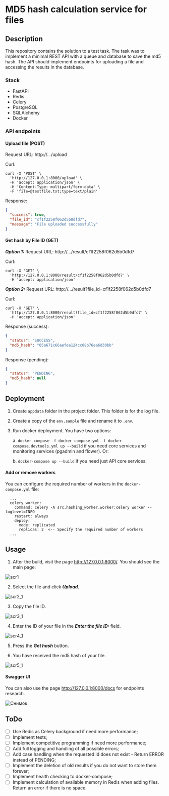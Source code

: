 # MD5 hash calculation service for files

## Description
This repository contains the solution to a test task. The task was to implement a minimal REST API with a queue and database to save the md5 hash. The API should implement endpoints for uploading a file and accessing the results in the database.

### Stack
- FastAPI
- Redis
- Celery
- PostgreSQL
- SQLAlchemy
- Docker

### API endpoints

#### Upload file (POST)

Request URL: http://.../upload

Curl: 
```curl
curl -X 'POST' \
  'http://127.0.0.1:8000/upload' \
  -H 'accept: application/json' \
  -H 'Content-Type: multipart/form-data' \
  -F 'file=@testfile.txt;type=text/plain'
```

Response:
```json
{
  "success": true,
  "file_id": "cf1f2258f062d5b0dfd7",
  "message": "File uploaded successfully"
}
```

#### Get hash by File ID (GET)

***Option 1:***
Request URL: http://.../result/cf1f2258f062d5b0dfd7

Curl:
```
curl -X 'GET' \
  'http://127.0.0.1:8000/result/cf1f2258f062d5b0dfd7' \
  -H 'accept: application/json'
```
***Option 2:***
Request URL: http://.../result?file_id=cf1f2258f062d5b0dfd7

Curl:
```
curl -X 'GET' \
  'http://127.0.0.1:8000/result?file_id=cf1f2258f062d5b0dfd7' \
  -H 'accept: application/json'
```
Response (success):
```json
{
  "status": "SUCCESS",
  "md5_hash": "05a671c66aefea124cc08b76ea6d30bb"
}
```
Response (pending):
```json
{
  "status": "PENDING",
  "md5_hash": null
}
```


## Deployment
1. Create `appdata` folder in the project folder. This folder is for the log file.
2. Create a copy of the `env.sample` file and rename it to `.env`.
3. Run docker deployment. You have two options:

    a. `docker-compose -f docker-compose.yml -f docker-compose.devtools.yml up --build` if you need core services and monitoring services (pgadmin and flower). Or:
   
    b. `docker-compose up --build` if you need just API core services.

#### Add or remove workers
You can configure the required number of workers in the `docker-compose.yml` file:
```
  ...
  celery_worker:
    command: celery -A src.hashing_worker.worker:celery worker --loglevel=INFO
    restart: always
    deploy:
      mode: replicated
      replicas: 2  <-- Specify the required number of workers
  ...
```

## Usage
1. After the build, visit the page <http://127.0.0.1:8000/>.
You should see the main page:

 ![scr1](https://github.com/probodis/BG_md5_service/assets/22256398/759e31f2-56e5-4ad5-9cfc-cace31395037)

2. Select the file and click ***Upload***.
   
 ![scr2_1](https://github.com/probodis/BG_md5_service/assets/22256398/581a4cb1-721b-4f86-9674-6c54a4e48555)


3. Copy the file ID.
   
 ![scr3_1](https://github.com/probodis/BG_md5_service/assets/22256398/c7a727f9-1ec2-4f4d-8dab-5fa766b46a9e)


4. Enter the ID of your file in the ***Enter the file ID:*** field.
   
 ![scr4_1](https://github.com/probodis/BG_md5_service/assets/22256398/fcb0cb10-4cf2-444e-a74e-06c488325e37)

5. Press the ***Get hash*** button.

6. You have received the md5 hash of your file.
  
 ![scr5_1](https://github.com/probodis/BG_md5_service/assets/22256398/a469aee7-dceb-4008-9330-b4bc8d01fd82)
    
#### Swagger UI

You can also use the page http://127.0.0.1:8000/docs for endpoints research.

 ![Снимок](https://github.com/probodis/BG_md5_service/assets/22256398/914511ba-5d28-424e-8aee-431c81b3d534)

## ToDo
* [ ] Use Redis as Celery background if need more performance;
* [ ] Implement tests;
* [ ] Implement competitive programming if need more performance;
* [ ] Add full logging and handling of all possible errors;
* [ ] Add case handling when the requested id does not exist - Return ERROR instead of PENDING;
* [ ] Implement the deletion of old results if you do not want to store them forever;
* [ ] Implement health checking to docker-compose;
* [ ] Implement calculation of available memory in Redis when adding files. Return an error if there is no space.
